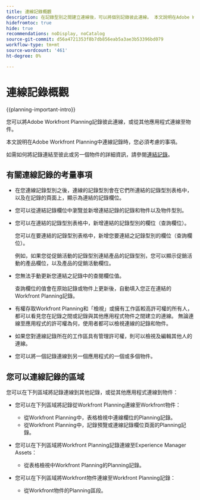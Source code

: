 ```yaml
---
title: 連線記錄概觀
description: 在記錄型別之間建立連線後，可以將個別記錄彼此連線。 本文說明在Adobe Workfront Planning中連線記錄時，您必須考慮的事項。
hidefromtoc: true
hide: true
recommendations: noDisplay, noCatalog
source-git-commit: d56a4721353f8b7db856eab5a3ae3b53396bd079
workflow-type: tm+mt
source-wordcount: '461'
ht-degree: 0%

---
```



<!--update metadata at GA-->

# 連線記錄概觀

{{planning-important-intro}}

您可以將Adobe Workfront Planning記錄彼此連線，或從其他應用程式連線至物件。

本文說明在Adobe Workfront Planning中連線記錄時，您必須考慮的事項。

如需如何將記錄連結至彼此或另一個物件的詳細資訊，請參閱[連結記錄](/help/quicksilver/planning/records/connect-records.md)。


## 有關連線記錄的考量事項

* 在您連線記錄型別之後，連線的記錄型別會在它們所連結的記錄型別表格中，以及在記錄的頁面上，顯示為連結的記錄欄位。
* 您可以從連結記錄欄位中瀏覽並新增連結記錄的記錄和物件以及物件型別。
* 您可以在連結的記錄型別表格中，新增連結的記錄型別的欄位（查詢欄位）。

  您可以在要連結的記錄型別表格中，新增您要連結之記錄型別的欄位（查詢欄位）。

  例如，如果您從促銷活動的記錄型別連結產品的記錄型別，您可以顯示促銷活動的產品欄位，以及產品的促銷活動欄位。
* 您無法手動更新您連結之記錄中的查閱欄位值。

  查詢欄位的值會在原始記錄或物件上更新後，自動填入您正在連結的Workfront Planning記錄。

* 有權存取Workfront Planning和「檢視」或擁有工作區較高許可權的所有人，都可以看見您在記錄之間或記錄與其他應用程式物件之間建立的連線。 無論連線至應用程式的許可權為何，使用者都可以檢視連線的記錄和物件。
* 如果您對連線記錄所在的工作區具有管理許可權，則可以檢視及編輯其他人的連線。
* 您可以將一個記錄連線到另一個應用程式的一個或多個物件。<!--For more information, see the "Connections types" section in the article [Connected record types overview](/help/quicksilver/planning/architecture/connect-record-types-overview.md). -->

## 您可以連線記錄的區域

您可以在下列區域將記錄連線到其他記錄，或從其他應用程式連線到物件：

* 您可以在下列區域將記錄從Workfront Planning連線至Workfront物件：
   * 從Workfront Planning中，表格檢視中連線欄位的Planning記錄。
   * 從Workfront Planning中，記錄預覽或連線記錄欄位頁面的Planning記錄。
  <!--
  * From a Planning record in Workfront Planning in the record preview or page in the connected record fields on the Details tab.
  * From a Planning record in the record's preview or page on the Connections tab.  -->

* 您可以在下列區域將Workfront Planning記錄連線至Experience Manager Assets：

   * 從表格檢視中Workfront Planning的Planning記錄。
  <!--* From a Planning record in the Connections tab on the record's preview or page.  -->

* 您可以在下列區域將Workfront物件連線至Workfront Planning記錄：

   * 從Workfront物件的Planning區段。

